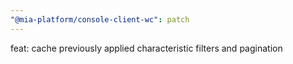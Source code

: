 ```yaml
---
"@mia-platform/console-client-wc": patch
---
```


feat: cache previously applied characteristic filters and pagination
